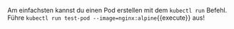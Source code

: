 Am einfachsten kannst du einen Pod erstellen mit dem `kubectl run` Befehl.
Führe `kubectl run test-pod --image=nginx:alpine`{{execute}} aus!